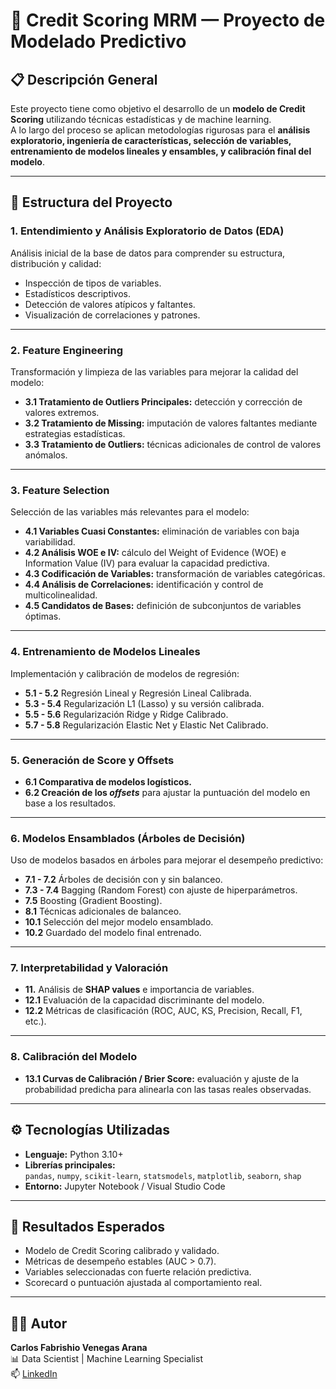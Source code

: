 # 🧠 Credit Scoring MRM — Proyecto de Modelado Predictivo

## 📋 Descripción General

Este proyecto tiene como objetivo el desarrollo de un **modelo de Credit Scoring** utilizando técnicas estadísticas y de machine learning.  
A lo largo del proceso se aplican metodologías rigurosas para el **análisis exploratorio, ingeniería de características, selección de variables, entrenamiento de modelos lineales y ensambles, y calibración final del modelo**.

---

## 🧩 Estructura del Proyecto

### **1. Entendimiento y Análisis Exploratorio de Datos (EDA)**
Análisis inicial de la base de datos para comprender su estructura, distribución y calidad:
- Inspección de tipos de variables.
- Estadísticos descriptivos.
- Detección de valores atípicos y faltantes.
- Visualización de correlaciones y patrones.

---

### **2. Feature Engineering**
Transformación y limpieza de las variables para mejorar la calidad del modelo:
- **3.1 Tratamiento de Outliers Principales:** detección y corrección de valores extremos.
- **3.2 Tratamiento de Missing:** imputación de valores faltantes mediante estrategias estadísticas.
- **3.3 Tratamiento de Outliers:** técnicas adicionales de control de valores anómalos.

---

### **3. Feature Selection**
Selección de las variables más relevantes para el modelo:
- **4.1 Variables Cuasi Constantes:** eliminación de variables con baja variabilidad.
- **4.2 Análisis WOE e IV:** cálculo del Weight of Evidence (WOE) e Information Value (IV) para evaluar la capacidad predictiva.
- **4.3 Codificación de Variables:** transformación de variables categóricas.
- **4.4 Análisis de Correlaciones:** identificación y control de multicolinealidad.
- **4.5 Candidatos de Bases:** definición de subconjuntos de variables óptimas.

---

### **4. Entrenamiento de Modelos Lineales**
Implementación y calibración de modelos de regresión:
- **5.1 - 5.2** Regresión Lineal y Regresión Lineal Calibrada.
- **5.3 - 5.4** Regularización L1 (Lasso) y su versión calibrada.
- **5.5 - 5.6** Regularización Ridge y Ridge Calibrado.
- **5.7 - 5.8** Regularización Elastic Net y Elastic Net Calibrado.

---

### **5. Generación de Score y Offsets**
- **6.1 Comparativa de modelos logísticos.**
- **6.2 Creación de los *offsets*** para ajustar la puntuación del modelo en base a los resultados.

---

### **6. Modelos Ensamblados (Árboles de Decisión)**
Uso de modelos basados en árboles para mejorar el desempeño predictivo:
- **7.1 - 7.2** Árboles de decisión con y sin balanceo.
- **7.3 - 7.4** Bagging (Random Forest) con ajuste de hiperparámetros.
- **7.5** Boosting (Gradient Boosting).
- **8.1** Técnicas adicionales de balanceo.
- **10.1** Selección del mejor modelo ensamblado.
- **10.2** Guardado del modelo final entrenado.

---

### **7. Interpretabilidad y Valoración**
- **11.** Análisis de **SHAP values** e importancia de variables.
- **12.1** Evaluación de la capacidad discriminante del modelo.
- **12.2** Métricas de clasificación (ROC, AUC, KS, Precision, Recall, F1, etc.).

---

### **8. Calibración del Modelo**
- **13.1 Curvas de Calibración / Brier Score:** evaluación y ajuste de la probabilidad predicha para alinearla con las tasas reales observadas.

---

## ⚙️ Tecnologías Utilizadas
- **Lenguaje:** Python 3.10+
- **Librerías principales:**  
  `pandas`, `numpy`, `scikit-learn`, `statsmodels`, `matplotlib`, `seaborn`, `shap`
- **Entorno:** Jupyter Notebook / Visual Studio Code

---

## 🧾 Resultados Esperados
- Modelo de Credit Scoring calibrado y validado.  
- Métricas de desempeño estables (AUC > 0.7).  
- Variables seleccionadas con fuerte relación predictiva.  
- Scorecard o puntuación ajustada al comportamiento real.

---

## 👨‍💻 Autor
**Carlos Fabrishio Venegas Arana**  
📊 Data Scientist | Machine Learning Specialist  
📫 [LinkedIn](https://www.linkedin.com/in/carlos-fabrishio-venegas-arana/)


